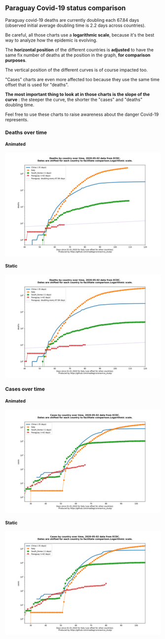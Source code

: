## Paraguay Covid-19 status comparison 

Paraguay covid-19 deaths are currently doubling each 67.84 days (observed initial average doubling time is 2.2 days across countries).



Be careful, all those charts use a **logarithmic scale**, because it's the best way to analyze how the epidemic is evolving.
 
The **horizontal position** of the different countries is **adjusted** to have the same fix number of deaths at the position in the graph, **for comparison purposes**.

The vertical position of the different curves is of course impacted too.

"Cases" charts are even more affected too because they use the same time offset that is used for "deaths".

**The most important thing to look at in those charts is the slope of the curve** : the steeper the curve, the shorter the "cases" and "deaths" doubling time.

Feel free to use these charts to raise awareness about the danger Covid-19 represents. 


 
### Deaths over time
 
#### Animated
![Paraguay covid-19 deaths animated chart](https://raw.githubusercontent.com/madlag/coronavirus_study/master/notebooks/graphs/2020-05-02/countries/Paraguay/2020-05-02_Paraguay_deaths.gif "Paraguay covid-19 deaths animated chart")   
 
#### Static
![Paraguay covid-19 deaths static chart](https://raw.githubusercontent.com/madlag/coronavirus_study/master/notebooks/graphs/2020-05-02/countries/Paraguay/2020-05-02_Paraguay_deaths.png "Paraguay covid-19 deaths static chart")   

 
### Cases over time
 
#### Animated
![Paraguay covid-19 cases animated chart](https://raw.githubusercontent.com/madlag/coronavirus_study/master/notebooks/graphs/2020-05-02/countries/Paraguay/2020-05-02_Paraguay_cases.gif "Paraguay covid-19 cases animated chart")   
 
#### Static
![Paraguay covid-19 cases static chart](https://raw.githubusercontent.com/madlag/coronavirus_study/master/notebooks/graphs/2020-05-02/countries/Paraguay/2020-05-02_Paraguay_cases.png "Paraguay covid-19 cases static chart")   

